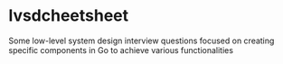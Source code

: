 # lvsdcheetsheet
Some low-level system design interview questions focused on creating specific components in Go to achieve various functionalities
